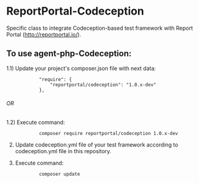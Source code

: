 # ReportPortal-Codeception
Specific class to integrate Codeception-based test framework with Report Portal (http://reportportal.io/).

## To use agent-php-Codeception: 

1.1) Update your project's composer.json file with next data:
```
            "require": {
                "reportportal/codeception": "1.0.x-dev"
            },
```
###### OR
1.2) Execute command:
```
            composer require reportportal/codeception 1.0.x-dev
```
 2) Update codeception.yml file of your test framework according to codeception.yml file in this repository.

3) Execute command:
```
            composer update
```
